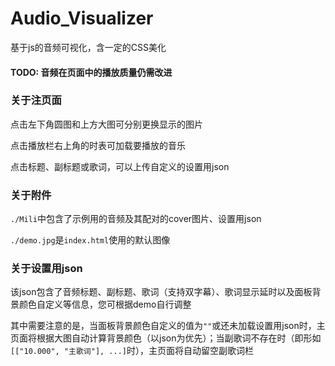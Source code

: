 # Audio_Visualizer
基于js的音频可视化，含一定的CSS美化
#### TODO: 音频在页面中的播放质量仍需改进
### 关于注页面
点击左下角圆图和上方大图可分别更换显示的图片

点击播放栏右上角的时表可加载要播放的音乐

点击标题、副标题或歌词，可以上传自定义的设置用json
### 关于附件
`./Mili`中包含了示例用的音频及其配对的cover图片、设置用json

`./demo.jpg`是`index.html`使用的默认图像
### 关于设置用json
该json包含了音频标题、副标题、歌词（支持双字幕）、歌词显示延时以及面板背景颜色自定义等信息，您可根据demo自行调整

其中需要注意的是，当面板背景颜色自定义的值为`""`或还未加载设置用json时，主页面将根据大图自动计算背景颜色（以json为优先）；当副歌词不存在时（即形如`[["10.000", "主歌词"], ...]`时），主页面将自动留空副歌词栏
